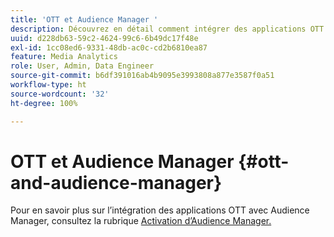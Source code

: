 ```yaml
---
title: 'OTT et Audience Manager '
description: Découvrez en détail comment intégrer des applications OTT à Audience Manager.
uuid: d228db63-59c2-4624-99c6-6b49dc17f48e
exl-id: 1cc08ed6-9331-48db-ac0c-cd2b6810ea87
feature: Media Analytics
role: User, Admin, Data Engineer
source-git-commit: b6df391016ab4b9095e3993808a877e3587f0a51
workflow-type: ht
source-wordcount: '32'
ht-degree: 100%

---
```


# OTT et Audience Manager {#ott-and-audience-manager}

Pour en savoir plus sur l’intégration des applications OTT avec Audience Manager, consultez la rubrique [Activation d’Audience Manager.](/help/intro-to-ava/am-enablement.md)
